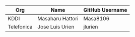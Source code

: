 | Org                    | Name                                      | GitHub Username        |
| -----------------------| ------------------------------------------| -----------------------|
| KDDI                   | Masaharu Hattori                          | Masa8106               |
| Telefonica             | Jose Luis Urien                           | jlurien                |
